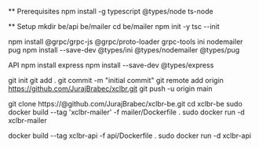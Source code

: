 \*\* Prerequisites
npm install -g typescript @types/node ts-node

\*\* Setup
mkdir be/api be/mailer
cd be/mailer
npm init -y
tsc --init

npm install @grpc/grpc-js @grpc/proto-loader grpc-tools ini nodemailer pug
npm install --save-dev @types/ini @types/nodemailer @types/pug

API
npm install express
npm install --save-dev @types/express

git init
git add .
git commit -m "initial commit"
git remote add origin https://github.com/JurajBrabec/xclbr.git
git push -u origin main

git clone https://<token>@github.com/JurajBrabec/xclbr-be.git
cd xclbr-be
sudo docker build --tag 'xclbr-mailer' -f mailer/Dockerfile .
sudo docker run -d xclbr-mailer

docker build --tag xclbr-api -f api/Dockerfile .
sudo docker run -d xclbr-api
